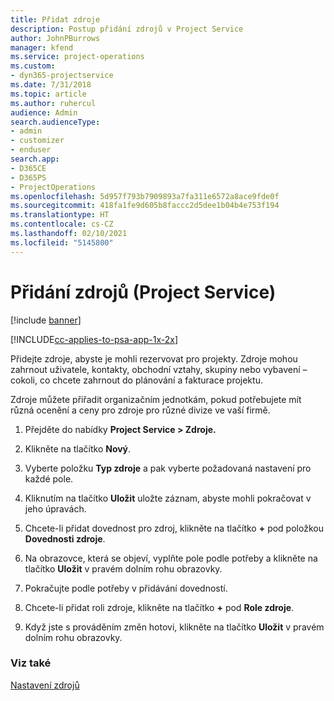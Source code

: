 ```yaml
---
title: Přidat zdroje
description: Postup přidání zdrojů v Project Service
author: JohnPBurrows
manager: kfend
ms.service: project-operations
ms.custom:
- dyn365-projectservice
ms.date: 7/31/2018
ms.topic: article
ms.author: ruhercul
audience: Admin
search.audienceType:
- admin
- customizer
- enduser
search.app:
- D365CE
- D365PS
- ProjectOperations
ms.openlocfilehash: 5d957f793b7909893a7fa311e6572a8ace9fde0f
ms.sourcegitcommit: 418fa1fe9d605b8faccc2d5dee1b04b4e753f194
ms.translationtype: HT
ms.contentlocale: cs-CZ
ms.lasthandoff: 02/10/2021
ms.locfileid: "5145800"
---
```

# <a name="add-resources-project-service"></a>Přidání zdrojů (Project Service)

[!include [banner](../includes/psa-now-project-operations.md)]

[!INCLUDE[cc-applies-to-psa-app-1x-2x](../includes/cc-applies-to-psa-app-1x-2x.md)]

Přidejte zdroje, abyste je mohli rezervovat pro projekty. Zdroje mohou zahrnout uživatele, kontakty, obchodní vztahy, skupiny nebo vybavení – cokoli, co chcete zahrnout do plánování a fakturace projektu.  
  
Zdroje můžete přiřadit organizačním jednotkám, pokud potřebujete mít různá ocenění a ceny pro zdroje pro různé divize ve vaší firmě.  
  
1.  Přejděte do nabídky **Project Service > Zdroje.**  
  
2.  Klikněte na tlačítko **Nový**.  
  
3.  Vyberte položku **Typ zdroje** a pak vyberte požadovaná nastavení pro každé pole.  
  
4.  Kliknutím na tlačítko **Uložit** uložte záznam, abyste mohli pokračovat v jeho úpravách.  
  
5.  Chcete-li přidat dovednost pro zdroj, klikněte na tlačítko **+** pod položkou **Dovednosti zdroje**.  
  
6.  Na obrazovce, která se objeví, vyplňte pole podle potřeby a klikněte na tlačítko **Uložit** v pravém dolním rohu obrazovky.  
  
7.  Pokračujte podle potřeby v přidávání dovedností.  
  
8.  Chcete-li přidat roli zdroje, klikněte na tlačítko **+** pod **Role zdroje**.  
  
9. Když jste s prováděním změn hotovi, klikněte na tlačítko **Uložit** v pravém dolním rohu obrazovky.  
  
### <a name="see-also"></a>Viz také  
 [Nastavení zdrojů](../psa/set-up-resources.md)
